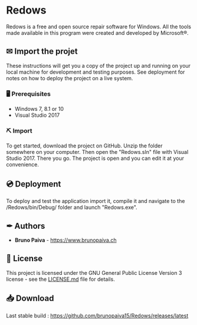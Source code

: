 # Redows

Redows is a free and open source repair software for Windows. All the tools made available in this program
were created and developed by Microsoft®.

## ✉ Import the projet

These instructions will get you a copy of the project up and running on your local machine for development and testing purposes. See deployment for notes on how to deploy the project on a live system.

### 🖥 Prerequisites

- Windows 7, 8.1 or 10
- Visual Studio 2017

### ⛏ Import

To get started, download the project on GitHub. Unzip the folder somewhere on your computer. Then open the "Redows.sln" file with Visual Studio 2017. There you go. The project is open and you can edit it at your convenience.

## 💿 Deployment

To deploy and test the application import it, compile it and navigate to the /Redows/bin/Debug/ folder and launch "Redows.exe".

## ✒ Authors

* **Bruno Paiva** - https://www.brunopaiva.ch

## 📃 License

This project is licensed under the GNU General Public License Version 3 license - see the [LICENSE.md](LICENSE.md) file for details.

## 📥 Download

Last stable build : https://github.com/brunopaiva15/Redows/releases/latest
